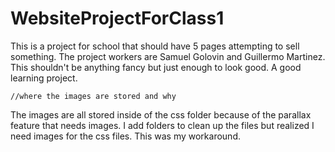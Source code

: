 # WebsiteProjectForClass1

This is a project for school that should have 5 pages attempting to sell something.
The project workers are Samuel Golovin and Guillermo Martinez.
This shouldn't be anything fancy but just enough to look good.
A good learning project.

    //where the images are stored and why
The images are all stored inside of the css folder because of the parallax feature
that needs images. I add folders to clean up the files but realized I need images
for the css files. This was my workaround.

